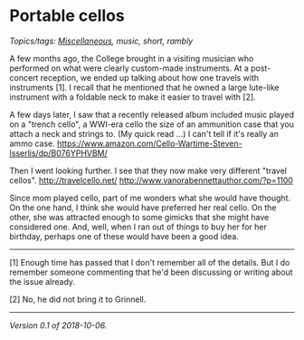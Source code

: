 Portable cellos
===============

*Topics/tags: [Miscellaneous](index-misc), music, short, rambly*

A few months ago, the College brought in a visiting musician who
performed on what were clearly custom-made instruments.  At a post-concert
reception, we ended up talking about how one travels with instruments [1].
I recall that he mentioned that he owned a large lute-like instrument
with a foldable neck to make it easier to travel with [2].

A few days later, I saw that a recently released album included
music played on a "trench cello", a WWI-era cello the size of an
ammunition case that you attach a neck and strings to.  (My quick read ...)
I can't tell if it's really an ammo case.
<https://www.amazon.com/Cello-Wartime-Steven-Isserlis/dp/B076YPHVBM/>

Then I went looking further.  I see that they now make
very different "travel cellos".  <http://travelcello.net/>
<http://www.vanorabennettauthor.com/?p=1100>

Since mom played cello, part of me wonders what she would have thought.
On the one hand, I think she would have preferred her real cello.  On
the other, she was attracted enough to some gimicks that she might have
considered one.  And, well, when I ran out of things to buy her for
her birthday, perhaps one of these would have been a good idea.


---

[1] Enough time has passed that I don't remember all of the details.  But
I do remember someone commenting that he'd been discussing or writing about
the issue already.

[2] No, he did not bring it to Grinnell.

---

*Version 0.1 of 2018-10-06.*

